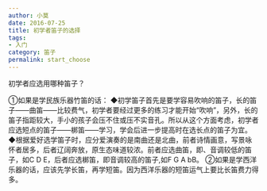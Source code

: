 ```yaml
---
author: 小莫
date: 2016-07-25
title: 初学者笛子的选择
tags:
- 入门
category: 笛子
permalink: start_choose
---
```

初学者应选用哪种笛子？
<!-- more -->

①如果是学民族乐器竹笛的话：
◆初学笛子首先是要学容易吹响的笛子，长的笛子——曲笛——比较费气，初学者要经过更多的练习才能开始“吹响”，另外，长的笛子指距较大，手小的孩子会压不住或压不实音孔。所以从这个方面考虑，初学者应选短点的笛子——梆笛——学习，学会后进一步提高时在选长点的笛子为宜。
◆根据爱好选学笛子时，应分爱演奏的是南曲还是北曲，前者诗情画意，写景咏怀者居多，后者辽阔奔放，原生态味道较浓。前者应选曲笛，即、音调较低的笛子，如C D E，后者应选梆笛，即音调较高的笛子,如F G A bB。
②如果是学西洋乐器的话，应该先学长笛，再学短笛。因为西洋乐器的短笛运气上要比长笛费力得多。
